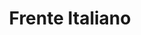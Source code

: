 ﻿---
title: "Frente Italiano"
permalink: periodes_1036.html
layout: periode
dataInici: 1915-05-23
dataFi: 1918-11-06
sidebar: periodes
pares:
  - 310:
    title: "Primera Guerra Mundial"
    dataInici: "(1914-07-28)"
    dataFi: "(1918-11-11)"

fills:
  - 1037:
    title: "Batalla de Caporetto"
    dataInici: "(1917-10-24)"
    dataFi: "(1917-11-19)"

jocsPrincipals:
jocsEscenaris:
jocsEpoca:
jocsEpocaEscenaris:
---
